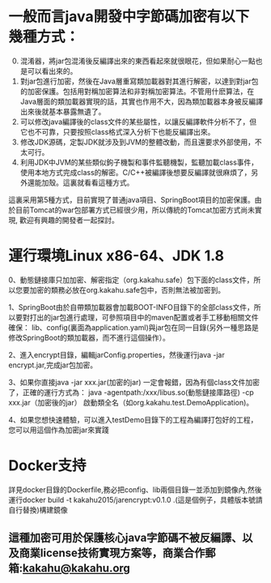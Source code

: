 一般而言java開發中字節碼加密有以下幾種方式： 
====

0. 混淆器，將jar包混淆後反編譯出來的東西看起來就很眼花，但如果耐心一點也是可以看出來的。 
1. 對jar包進行加密，然後在Java層重寫類加載器對其進行解密，以達到對jar包的加密保護。包括用對稱加密算法和非對稱加密算法。不管用什麽算法，在Java層面的類加載器實現的話，其實也作用不大，因為類加載器本身被反編譯出來後就基本暴露無遺了。 
2. 可以修改java編譯後的class文件的某些屬性，以讓反編譯軟件分析不了，但它也不可靠，只要按照class格式深入分析下也能反編譯出來。 
3. 修改JDK源碼，定製JDK就涉及到JVM的整體改動，而且還要求外部使用，不太可行。 
4. 利用JDK中JVM的某些類似鉤子機製和事件監聽機製，監聽加載class事件，使用本地方式完成class的解密。C/C++被編譯後想要反編譯就很麻煩了，另外還能加殼。這裏就看看這種方式。

這裏采用第5種方式，目前實現了普通java項目、SpringBoot項目的加密保護。由於目前Tomcat的war包部署方式已經很少用，所以傳統的Tomcat加密方式尚未實現,
歡迎有興趣的開發者一起探討。


運行環境Linux x86-64、JDK 1.8
====


0、動態鏈接庫只加加密、解密指定（org.kakahu.safe）包下面的class文件，所以您要加密的類務必放在org.kakahu.safe包中，否則無法被加密到。

1、SpringBoot由於自帶類加載器會加載BOOT-INFO目錄下的全部class文件，所以要對打出的jar包進行處理，可參照項目中的maven配置或者手工移動相關文件確保：
lib、config(裏面為application.yaml)與jar包在同一目錄(另外一種思路是修改SpringBoot的類加載器，而不進行這個操作）。

2、進入encrypt目錄，編輯jarConfig.properties，然後運行java -jar encrypt.jar,完成jar包加密。

3、如果你直接java -jar  xxx.jar(加密的jar) 一定會報錯，因為有個class文件加密了，正確的運行方式為：
java -agentpath:/xxx/libus.so(動態鏈接庫路徑) -cp xxx.jar（加密後的jar） 啟動類全名（如org.kakahu.test.DemoApplication)。

4、如果您想快速體驗，可以進入testDemo目錄下的工程為編譯打包好的工程，您可以用這個作為加密jar來實踐

Docker支持
====
詳見docker目錄的Dockerfile,務必把config、lib兩個目錄一並添加到鏡像內,然後運行docker build -t kakahu2015/jarencrypt:v0.1.0 .(這是個例子，具體版本號請自行替換)構建鏡像


這種加密可用於保護核心java字節碼不被反編譯、以及商業license技術實現方案等，商業合作郵箱:kakahu@kakahu.org
-------
